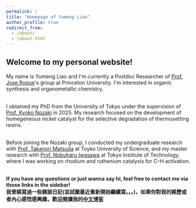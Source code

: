 ```yaml
---
permalink: /
title: "Homepage of Yumeng Liao"
author_profile: true
redirect_from: 
  - /about/
  - /about.html
---
```

Welcome to my personal website!
-----

My name is Yumeng Liao and I'm currently a Postdoc Researcher of <a href="https://roque.princeton.edu" target="_blank">Prof. Jose Roque</a>'s group at Princeton University. I'm interested in organic synthesis and organometallic chemistry. <br><br>

I obtained my PhD from the University of Tokyo under the supervision of <a href="http://park.itc.u-tokyo.ac.jp/nozakilab/indexE.html" target="_blank">Prof. Kyoko Nozaki</a> in 2025. My research focused on the development of homegeneous nickel catalyst for the selective degradation of thermosetting resins. <br><br>

Before joining the Nozaki group, I conducted my undergraduate research with <a href="https://www.rs.tus.ac.jp/mtd/" target="_blank">Prof. Takanori Matsuda</a> at Toyko University of Science, and my master research with <a href="http://www.chemistry.titech.ac.jp/~iwasawa/index.html" target="_blank">Prof. Nobuharu Iwasawa</a> at Tokyo Institute of Technology, where I was working on rhodium and ruthenium catalysis for C–H activation.<br><br>

**If you have any questions or just wanna say hi, feel free to contact me via those links in the sidebar!** <br>
**我曾經寫過一些雜談日記(並試圖最近重新開始繼續寫。。。)，如果你對我的經歷或者內心感悟感興趣，歡迎閱讀我的<a href="https://hatechem-lym.hatenablog.com" target="_blank">中文博客</a>**

